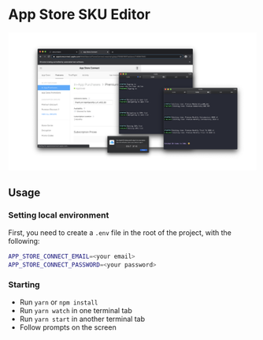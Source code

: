 # App Store SKU Editor

![logo](logo.png)

## Usage

### Setting local environment

First, you need to create a `.env` file in the root of the project, with the following:

```sh
APP_STORE_CONNECT_EMAIL=<your email>
APP_STORE_CONNECT_PASSWORD=<your password>
```

### Starting

- Run `yarn` or `npm install`
- Run `yarn watch` in one terminal tab
- Run `yarn start` in another terminal tab
- Follow prompts on the screen
